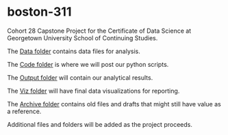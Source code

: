 # boston-311
Cohort 28 Capstone Project for the Certificate of Data Science at Georgetown University School of Continuing Studies.

The [Data folder](https://github.com/georgetown-analytics/boston-311/tree/main/01%20data) contains data files for analysis.

The [Code folder](https://github.com/georgetown-analytics/boston-311/tree/main/02%20code) is where we will post our python scripts.

The [Output folder](https://github.com/georgetown-analytics/boston-311/tree/main/03%20output) will contain our analytical results.

The [Viz folder](https://github.com/georgetown-analytics/boston-311/tree/main/04%20viz) will have final data visualizations for reporting.

The [Archive folder](https://github.com/georgetown-analytics/boston-311/tree/main/05%20archive) contains old files and drafts that might still have value as a reference.

Additional files and folders will be added as the project proceeds.
